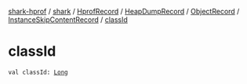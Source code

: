 [shark-hprof](../../../../../index.md) / [shark](../../../../index.md) / [HprofRecord](../../../index.md) / [HeapDumpRecord](../../index.md) / [ObjectRecord](../index.md) / [InstanceSkipContentRecord](index.md) / [classId](./class-id.md)

# classId

`val classId: `[`Long`](https://kotlinlang.org/api/latest/jvm/stdlib/kotlin/-long/index.html)